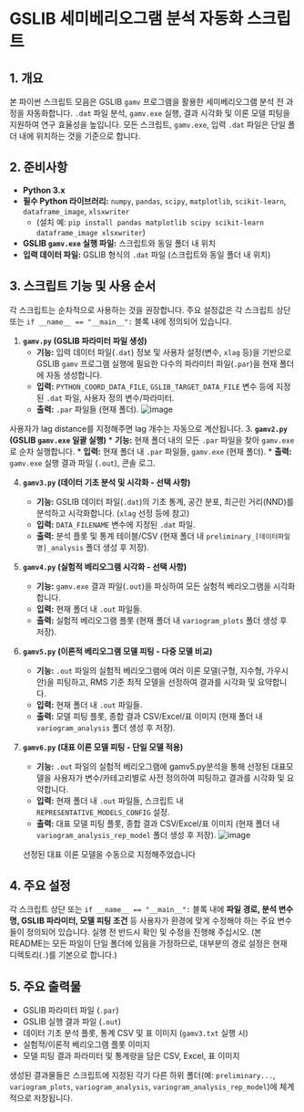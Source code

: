 # GSLIB 세미베리오그램 분석 자동화 스크립트

## 1. 개요

본 파이썬 스크립트 모음은 GSLIB `gamv` 프로그램을 활용한 세미베리오그램 분석 전 과정을 자동화합니다. `.dat` 파일 분석, `gamv.exe` 실행, 결과 시각화 및 이론 모델 피팅을 지원하여 연구 효율성을 높입니다. 모든 스크립트, `gamv.exe`, 입력 `.dat` 파일은 단일 폴더 내에 위치하는 것을 기준으로 합니다.

## 2. 준비사항

* **Python 3.x**
* **필수 Python 라이브러리:** `numpy`, `pandas`, `scipy`, `matplotlib`, `scikit-learn`, `dataframe_image`, `xlsxwriter`
    * (설치 예: `pip install pandas matplotlib scipy scikit-learn dataframe_image xlsxwriter`)
* **GSLIB `gamv.exe` 실행 파일:** 스크립트와 동일 폴더 내 위치
* **입력 데이터 파일:** GSLIB 형식의 `.dat` 파일 (스크립트와 동일 폴더 내 위치)

## 3. 스크립트 기능 및 사용 순서

각 스크립트는 순차적으로 사용하는 것을 권장합니다. 주요 설정값은 각 스크립트 상단 또는 `if __name__ == "__main__":` 블록 내에 정의되어 있습니다.

1.  **`gamv.py` (GSLIB 파라미터 파일 생성)**
    * **기능:** 입력 데이터 파일(`.dat`) 정보 및 사용자 설정(변수, `xlag` 등)을 기반으로 GSLIB `gamv` 프로그램 실행에 필요한 다수의 파라미터 파일(`.par`)을 현재 폴더에 자동 생성합니다.
    * **입력:** `PYTHON_COORD_DATA_FILE`, `GSLIB_TARGET_DATA_FILE` 변수 등에 지정된 `.dat` 파일, 사용자 정의 변수/파라미터.
    * **출력:** `.par` 파일들 (현재 폴더).
![image](https://github.com/user-attachments/assets/e976c9e5-9a76-427a-bef3-512131ef836c)

사용자가 lag distance를 지정해주면 lag 개수는 자동으로 계산됩니다.
3.  **`gamv2.py` (GSLIB `gamv.exe` 일괄 실행)**
    * **기능:** 현재 폴더 내의 모든 `.par` 파일을 찾아 `gamv.exe`로 순차 실행합니다.
    * **입력:** 현재 폴더 내 `.par` 파일들, `gamv.exe` (현재 폴더).
    * **출력:** `gamv.exe` 실행 결과 파일 (`.out`), 콘솔 로그.

4.  **`gamv3.py` (데이터 기초 분석 및 시각화 - 선택 사항)**
    * **기능:** GSLIB 데이터 파일(`.dat`)의 기초 통계, 공간 분포, 최근린 거리(NND)를 분석하고 시각화합니다. (`xlag` 선정 등에 참고)
    * **입력:** `DATA_FILENAME` 변수에 지정된 `.dat` 파일.
    * **출력:** 분석 플롯 및 통계 테이블/CSV (현재 폴더 내 `preliminary_[데이터파일명]_analysis` 폴더 생성 후 저장).

5.  **`gamv4.py` (실험적 베리오그램 시각화 - 선택 사항)**
    * **기능:** `gamv.exe` 결과 파일(`.out`)을 파싱하여 모든 실험적 베리오그램을 시각화합니다.
    * **입력:** 현재 폴더 내 `.out` 파일들.
    * **출력:** 실험적 베리오그램 플롯 (현재 폴더 내 `variogram_plots` 폴더 생성 후 저장).

6.  **`gamv5.py` (이론적 베리오그램 모델 피팅 - 다중 모델 비교)**
    * **기능:** `.out` 파일의 실험적 베리오그램에 여러 이론 모델(구형, 지수형, 가우시안)을 피팅하고, RMS 기준 최적 모델을 선정하여 결과를 시각화 및 요약합니다.
    * **입력:** 현재 폴더 내 `.out` 파일들.
    * **출력:** 모델 피팅 플롯, 종합 결과 CSV/Excel/표 이미지 (현재 폴더 내 `variogram_analysis` 폴더 생성 후 저장).

7.  **`gamv6.py` (대표 이론 모델 피팅 - 단일 모델 적용)**
    * **기능:** `.out` 파일의 실험적 베리오그램에 gamv5.py분석을 통해 선정된 대표모델을 사용자가 변수/카테고리별로 사전 정의하여 피팅하고 결과를 시각화 및 요약합니다.
    * **입력:** 현재 폴더 내 `.out` 파일들, 스크립트 내 `REPRESENTATIVE_MODELS_CONFIG` 설정.
    * **출력:** 대표 모델 피팅 플롯, 종합 결과 CSV/Excel/표 이미지 (현재 폴더 내 `variogram_analysis_rep_model` 폴더 생성 후 저장).
![image](https://github.com/user-attachments/assets/f13ba2dc-8365-405c-9f20-4b99f1a264af)
    
    선정된 대표 이론 모델을 수동으로 지정해주었습니다
## 4. 주요 설정

각 스크립트 상단 또는 `if __name__ == "__main__":` 블록 내에 **파일 경로, 분석 변수명, GSLIB 파라미터, 모델 피팅 조건** 등 사용자가 환경에 맞게 수정해야 하는 주요 변수들이 정의되어 있습니다. 실행 전 반드시 확인 및 수정을 진행해 주십시오. (본 README는 모든 파일이 단일 폴더에 있음을 가정하므로, 대부분의 경로 설정은 현재 디렉토리(`.`)를 기본으로 합니다.)

## 5. 주요 출력물

* GSLIB 파라미터 파일 (`.par`)
* GSLIB 실행 결과 파일 (`.out`)
* 데이터 기초 분석 플롯, 통계 CSV 및 표 이미지 (`gamv3.txt` 실행 시)
* 실험적/이론적 베리오그램 플롯 이미지
* 모델 피팅 결과 파라미터 및 통계량을 담은 CSV, Excel, 표 이미지

생성된 결과물들은 스크립트에 지정된 각기 다른 하위 폴더(예: `preliminary...`, `variogram_plots`, `variogram_analysis`, `variogram_analysis_rep_model`)에 체계적으로 저장됩니다.
